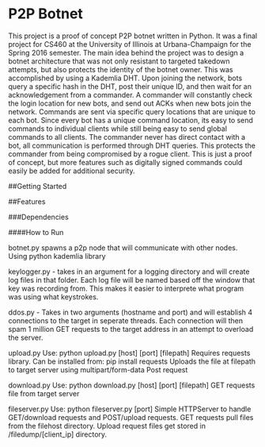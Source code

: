 # P2P Botnet

This project is a proof of concept P2P botnet written in Python. It was a final project for CS460 at the University of Illinois at Urbana-Champaign for the Spring 2016 semester. The main idea behind the project was to design a botnet architecture that was not only resistant to targeted takedown attempts, but also protects the identity of the botnet owner. This was accomplished by using a Kademlia DHT. Upon joining the network, bots query a specific hash in the DHT, post their unique ID, and then wait for an acknowledgement from a commander. A commander will constantly check the login location for new bots, and send out ACKs when new bots join the network. Commands are sent via specific query locations that are unique to each bot. Since every bot has a unique command location, its easy to send commands to individual clients while still being easy to send global commands to all clients. The commander never has direct contact with a bot, all communication is performed through DHT queries. This protects the commander from being compromised by a rogue client. This is just a proof of concept, but more features such as digitally signed commands could easily be added for additional security. 

##Getting Started

##Features

###Dependencies

####How to Run

botnet.py spawns a p2p node that will communicate with other nodes. Using python kademlia library

keylogger.py - takes in an argument for a logging directory and will create log files in that folder. Each log file will be named based off the window that key was recording from. This makes it easier to interprete what program was using what keystrokes.

ddos.py - Takes in two arguments (hostname and port) and will establish 4 connections to the target in seperate threads. Each connection will then spam 1 million GET requests to the target address in an attempt to overload the server.

upload.py
Use: python upload.py [host] [port] [filepath]
Requires requests library. Can be installed from: pip install requests
Uploads the file at filepath to target server using multipart/form-data Post request

download.py
Use: python download.py [host] [port] [filepath]
GET requests file from target server

fileserver.py
Use: python fileserver.py [port]
Simple HTTPServer to handle GET/download requests and POST/upload requests. GET requests pull files from the filehost directory. Upload request files get stored in /filedump/[client_ip] directory.
